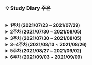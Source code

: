 ### 💡 Study Diary 주은  

<br />

<details markdown="1">
<summary><strong> 1주차 (2021/07/23 ~ 2021/07/29)</strong></summary>
<br>
<br>

|     날짜     |                             내용                             | Repo| 정리글 |
| :----------: | :----------------------------------------------------------: | :----: | :----: |
|**7/23(금)**|1단계[[10171]](https://www.acmicpc.net/problem/10171)  1단계[[10718]](https://www.acmicpc.net/problem/10718)   1단계[[2557]](https://www.acmicpc.net/problem/2557)|
|**7/24(토)**|X|
|**7/25(일)**|2단계[[2884]](https://www.acmicpc.net/problem/2884)   3단계[[2739]](https://www.acmicpc.net/problem/2739)   4단계[[10952]](https://www.acmicpc.net/problem/10952)|
|**7/26(월)**|5단계[[10818]](https://www.acmicpc.net/problem/10818)    6단계[[4673]](https://www.acmicpc.net/problem/4673)    7단계[[11654]](https://www.acmicpc.net/problem/11654)    8단계[2869](https://www.acmicpc.net/problem/2869)   12단계[[2750]](https://www.acmicpc.net/problem/2750)|
|**7/27(화)**|9단계[[1978]](https://www.acmicpc.net/problem/1978) 10단계[[10872]](https://www.acmicpc.net/problem/10872) 11단계[[7568]](https://www.acmicpc.net/problem/7568)|
|**7/28(수)**|14단계[[15649]](https://www.acmicpc.net/problem/15649)[[15650]](https://www.acmicpc.net/problem/15650)|
|**7/29(목)**|15단계[[1003]](https://www.acmicpc.net/problem/1003) 16단계[[11047]](https://www.acmicpc.net/problem/11047)  17단계[[5086]](https://www.acmicpc.net/problem/5086)| 

<br>

</details>



<details markdown="1">
<summary><strong> 2주차 (2021/07/30 ~ 2021/08/05)</strong></summary>
<br>
<br>

|     날짜     |                             내용                             | 정리글 |
| :----------: | :----------------------------------------------------------: | :----: |
|**7/30(금)**|18단계[[9012]](https://www.acmicpc.net/problem/9012) ?단계[[1629]](https://www.acmicpc.net/problem/1629) ?단계[[10830]](https://www.acmicpc.net/problem/10830) 20단계[[11444]](https://www.acmicpc.net/problem/11444)|
|**7/31(토)**|X|
|**8/1(일)**|X|  
|**8/2(월)**|보충수업|
|**8/3(화)**|[[Programmers_LV2_문자열압축](https://programmers.co.kr/learn/courses/30/lessons/60057)] 구현중<br>+ SSAFICIAL 회의| 
|**8/4(수)**|SWEXPERT 과제|
|**8/5(목)**|[[Programmers_LV2_문자열압축](https://programmers.co.kr/learn/courses/30/lessons/60057)] 구현중<br>+ [[Programmers_LV2_순위검색](https://programmers.co.kr/learn/courses/30/lessons/72412?language=kotlin)] 구현중<br>+ 보충 |

<br>
</details>

<details markdown="1">
<summary><strong> 3주차 (2021/07/30 ~ 2021/08/05)</strong></summary>
<br>
<br>

|     날짜     |                             내용                             | 정리글 |
| :----------: | :----------------------------------------------------------: | :----: |
|**8/6(금)**|[[Programmers_LV3_네트워크](https://programmers.co.kr/learn/courses/30/lessons/43162)]|
|**8/7(토)**|X|
|**8/8(일)**|X|
|**8/9(월)**|BOJ [[2504]](https://www.acmicpc.net/problem/2504) 풀이중 BOJ[[1966]](https://www.acmicpc.net/problem/1966)|
|**8/10(화)**|[[Programmers_LV1_체육복](https://programmers.co.kr/learn/courses/30/lessons/42862)] [[BOJ_1012_유기농배추]](https://www.acmicpc.net/problem/1012)|
|**8/11(수)**|[[BOJ_7576_토마토]](https://www.acmicpc.net/problem/7576)|
|**8/12(목)**|[[BOJ_2589_보물섬]](https://www.acmicpc.net/problem/2589)|

<br>
</details>

<details markdown="1">
<summary><strong> 3~4주차 (2021/08/13 ~ 2021/08/26)</strong></summary>
<br>
<br>

|     날짜     |                             내용                             | 정리글 |
| :----------: | :----------------------------------------------------------: | :----: |
|**8/13(금)**|X|
|**8/14(토)**|X|
|**8/15(일)**|X|
|**8/16(월)**|[[Programmers_LV1_키패드](https://programmers.co.kr/learn/courses/30/lessons/67256)]|
|**8/17(화)**|X|
|**8/11(수)**|[[BOJ_11279_최대힙]](https://www.acmicpc.net/problem/11279)|
|**8/12~24**|알고리즘 기초 공부 + 자격증 준비 + 졸업 + 백신접종 + Vue...|
|**8/25(수)**|[[BOJ_21275_폰호석만]](https://www.acmicpc.net/problem/21275)|
|**8/26(목)**|X|

<br>
</details>


<details markdown="1">
<summary><strong> 5주차 (2021/08/27 ~ 2021/09/02)</strong></summary>
<br>
<br>

|     날짜     |                             내용                             | 정리글 |
| :----------: | :----------------------------------------------------------: | :----: |
|**8/27(금)**|X|
|**8/28(토)**|X|
|**8/29(일)**|X|
|**8/30(월)**|X|
|**8/31(화)**|X|
|**9/1(수)**|[[BOJ_1915_가장큰정사각형](https://www.acmicpc.net/problem/1915)]|
|**9/2(목)**|[[BOJ_21608_상어초등학교](https://www.acmicpc.net/problem/21608)] nullpoint|

<br>
</details>

<details markdown="1">
<summary><strong> 6주차 (2021/09/03 ~ 2021/09/09)</strong></summary>
<br>
<br>

|     날짜     |                             내용                             | 정리글 |
| :----------: | :----------------------------------------------------------: | :----: |
|**9/3(금)**|[[BOJ_20922_겹치는건싫어](https://www.acmicpc.net/problem/20922)]|
|**9/4(토)**|[[BOJ_21608_상어초등학교](https://www.acmicpc.net/problem/21608)] 틀렸습니다|
|**9/5(일)**|[[BOJ_21608_상어초등학교](https://www.acmicpc.net/problem/21608)] 맞았습니다! (feat.도연님)|
|**9/6(월)**||
|**9/7(화)**||
|**9/8(수)**||
|**9/9(목)**||

<br>
</details>



